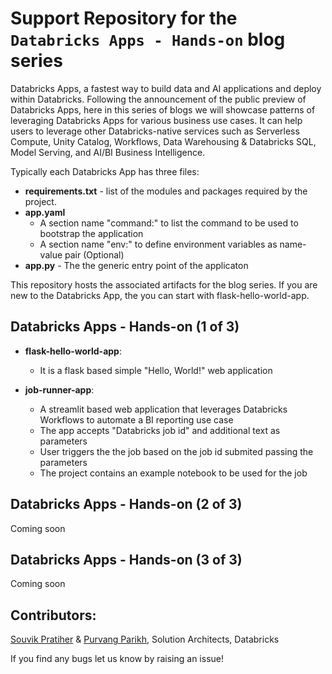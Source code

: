 # Support Repository for the `Databricks Apps - Hands-on` blog series

Databricks Apps, a fastest way to build data and AI applications and deploy within Databricks. Following the announcement of the public preview of Databricks Apps, here in this series of blogs we will showcase patterns of leveraging Databricks Apps for various business use cases. It can help users to leverage other Databricks-native services such as Serverless Compute,  Unity Catalog, Workflows,  Data Warehousing & Databricks SQL, Model Serving, and AI/BI Business Intelligence. 

Typically each Databricks App has three files:
- **requirements.txt** - list of the modules and packages required by the project.
- **app.yaml** 
	- A section name "command:" to list the command to be used to bootstrap the application
	- A section name "env:" to define environment variables as name-value pair (Optional)
- **app.py** - The the generic entry point of the applicaton  

This repository hosts the associated artifacts for the blog series. If you are new to the Databricks App, the you can start with flask-hello-world-app.

## Databricks Apps - Hands-on (1 of 3)
- **flask-hello-world-app**: 
	- It is a flask based simple "Hello, World!" web application
	
- **job-runner-app**: 
	 - A streamlit based web application that leverages Databricks Workflows to automate a BI reporting use case
     - The app accepts "Databricks job id" and additional text as parameters 
     - User triggers the the job based on the job id submited passing the parameters 
     - The project contains an example notebook to be used for the job    

## Databricks Apps - Hands-on (2 of 3)
Coming soon
## Databricks Apps - Hands-on (3 of 3)
Coming soon

## Contributors:

[Souvik Pratiher](https://www.linkedin.com/in/souvik-pratiher-32bb3a133/) & [Purvang Parikh](https://www.linkedin.com/in/purvangparikh/), 
Solution Architects, Databricks

If you find any bugs let us know by raising an issue!

